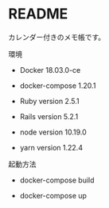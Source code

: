 # README

カレンダー付きのメモ帳です。

環境

* Docker
18.03.0-ce

* docker-compose
1.20.1

* Ruby version
2.5.1

* Rails version
5.2.1

* node version
10.19.0

* yarn version
1.22.4

起動方法

* docker-compose build

* docker-compose up